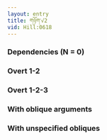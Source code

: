 ```yaml
---
layout: entry
title: གཉོག་√2
vid: Hill:0618
---
```

### Dependencies (N = 0)


### Overt 1-2


### Overt 1-2-3


### With oblique arguments


### With unspecified obliques
